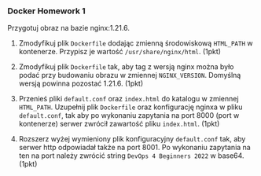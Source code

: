 ### Docker Homework 1

Przygotuj obraz na bazie nginx:1.21.6.

1. Zmodyfikuj plik `Dockerfile` dodając zmienną środowiskową `HTML_PATH` w kontenerze. Przypisz je wartość `/usr/share/nginx/html`. (1pkt)

2. Zmodyfikuj plik `Dockerfile` tak, aby tag z wersją nginx można było podać przy budowaniu obrazu w zmiennej `NGINX_VERSION`. Domyślną wersją powinna pozostać 1.21.6. (1pkt)

3. Przenieś pliki `default.conf` oraz `index.html` do katalogu w zmiennej `HTML_PATH`. Uzupełnij plik `Dockerfile` oraz konfigurację nginxa w pliku `default.conf`, tak aby po wykonaniu zapytania na port 8000 (port w kontenerze) serwer zwrócił zawartość pliku `index.html`. (1pkt)

4. Rozszerz wyżej wymieniony plik konfiguracyjny `default.conf` tak, aby serwer http odpowiadał także na port 8001. Po wykonaniu zapytania na ten na port należy zwrócić string `DevOps 4 Beginners 2022` w base64. (1pkt)
